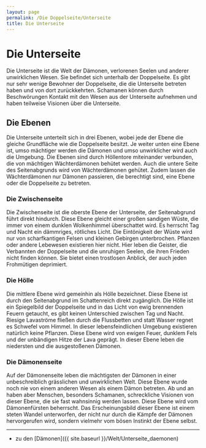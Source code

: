 ```yaml
---
layout: page
permalink: /Die Doppelseite/Unterseite
title: Die Unterseite
---
```


# Die Unterseite

Die Unterseite ist die Welt der Dämonen, verlorenen Seelen und anderer unwirklichen Wesen. Sie befindet sich unterhalb der Doppelseite. Es gibt nur sehr wenige Bewohner der Doppelseite, die die Unterseite betreten haben und von dort zurückkehrten. Schamanen können durch Beschwörungen Kontakt mit den Wesen aus der Unterseite aufnehmen und haben teilweise Visionen über die Unterseite.

## Die Ebenen

Die Unterseite unterteilt sich in drei Ebenen, wobei jede der Ebene die gleiche Grundfläche wie die Doppelseite besitzt. Je weiter unten eine Ebene ist, umso mächtiger werden die Dämonen und umso unwirklicher wird auch die Umgebung. Die Ebenen sind durch Höllentore miteinander verbunden, die von mächtigen Wächterdämonen behütet werden. Auch die untere Seite des Seitenabgrunds wird von Wächterdämonen gehütet. Zudem lassen die Wächterdämonen nur Dämonen passieren, die berechtigt sind, eine Ebene oder die Doppelseite zu betreten.

### Die Zwischenseite

Die Zwischenseite ist die oberste Ebene der Unterseite, der Seitenabgrund führt direkt hindurch. Diese Ebene gleicht einer großen sandigen Wüste, die immer von einem dunklen Wolkenhimmel überschattet wird. Es herrscht Tag und Nacht ein dämmriges, rötliches Licht. Die Eintönigkeit der Wüste wird nur von scharfkantigen Felsen und kleinen Gebirgen unterbrochen. Pflanzen oder andere Lebewesen existieren hier nicht. Hier leben die Geister, die Verbannten der Doppelseite und die unruhigen Seelen, die ihren Frieden nicht finden können. Sie bietet einen trostlosen Anblick, der auch jeden Frohmütigen deprimiert.

### Die Hölle

Die mittlere Ebene wird gemeinhin als Hölle bezeichnet. Diese Ebene ist durch den Seitenabgrund im Schattenreich direkt zugänglich. Die Hölle ist ein Spiegelbild der Doppelseite und in das Licht von ewig brennenden Feuern getaucht, es gibt keinen Unterschied zwischen Tag und Nacht. Riesige Lavaströme fließen durch die Flussbetten und statt Wasser regnet es Schwefel vom Himmel. In dieser lebensfeindlichen Umgebung existieren natürlich keine Pflanzen. Diese Ebene wird von ewigen Feuer, dunklem Fels und der unbändigen Hitze der Lava geprägt. In dieser Ebene leben die niedersten und die ausgestoßenen Dämonen.

### Die Dämonenseite

Auf der Dämonenseite leben die mächtigsten der Dämonen in einer unbeschreiblich grässlichen und unwirklichen Welt. Diese Ebene wurde noch nie von einem anderen Wesen als einem Dämon betreten. Ab und an haben aber Menschen, besonders Schamanen, schreckliche Visionen von dieser Ebene, die sie fast wahnsinnig werden lassen. Diese Ebene wird vom Dämonenfürsten beherrscht. Das Erscheinungsbild dieser Ebene ist einem steten Wandel unterworfen, der nicht nur durch die Kämpfe der Dämonen hervorgerufen wird, sondern vielmehr vom bösen Instinkt der Ebene selbst.


***
- zu den [Dämonen]({{ site.baseurl }}/Welt/Unterseite_daemonen)

